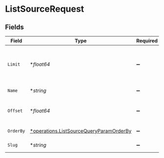 # ListSourceRequest


## Fields

| Field                                                                                                    | Type                                                                                                     | Required                                                                                                 | Description                                                                                              |
| -------------------------------------------------------------------------------------------------------- | -------------------------------------------------------------------------------------------------------- | -------------------------------------------------------------------------------------------------------- | -------------------------------------------------------------------------------------------------------- |
| `Limit`                                                                                                  | **float64*                                                                                               | :heavy_minus_sign:                                                                                       | limit the number of objects returned (default is 100)                                                    |
| `Name`                                                                                                   | **string*                                                                                                | :heavy_minus_sign:                                                                                       | filter based on name                                                                                     |
| `Offset`                                                                                                 | **float64*                                                                                               | :heavy_minus_sign:                                                                                       | set the offset on results (for pagination)                                                               |
| `OrderBy`                                                                                                | [*operations.ListSourceQueryParamOrderBy](../../../pkg/models/operations/listsourcequeryparamorderby.md) | :heavy_minus_sign:                                                                                       | specify the order                                                                                        |
| `Slug`                                                                                                   | **string*                                                                                                | :heavy_minus_sign:                                                                                       | filter based on slug                                                                                     |